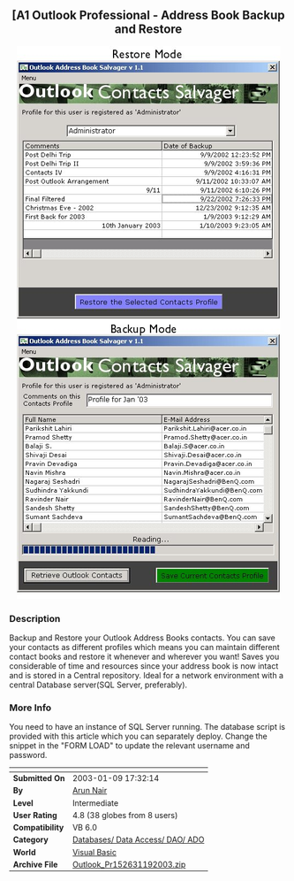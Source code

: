 ﻿<div align="center">

## \[A1 Outlook Professional \- Address Book Backup and Restore

<img src="PIC2003192338402463.jpg">
</div>

### Description

Backup and Restore your Outlook Address Books contacts. You can save your contacts as different profiles which means you can maintain different contact books and restore it whenever and wherever you want! Saves you considerable of time and resources since your address book is now intact and is stored in a Central repository. Ideal for a network environment with a central Database server(SQL Server, preferably).
 
### More Info
 
You need to have an instance of SQL Server running. The database script is provided with this article which you can separately deploy. Change the snippet in the "FORM LOAD" to update the relevant username and password.


<span>             |<span>
---                |---
**Submitted On**   |2003-01-09 17:32:14
**By**             |[Arun Nair](https://github.com/Planet-Source-Code/PSCIndex/blob/master/ByAuthor/arun-nair.md)
**Level**          |Intermediate
**User Rating**    |4.8 (38 globes from 8 users)
**Compatibility**  |VB 6\.0
**Category**       |[Databases/ Data Access/ DAO/ ADO](https://github.com/Planet-Source-Code/PSCIndex/blob/master/ByCategory/databases-data-access-dao-ado__1-6.md)
**World**          |[Visual Basic](https://github.com/Planet-Source-Code/PSCIndex/blob/master/ByWorld/visual-basic.md)
**Archive File**   |[Outlook\_Pr152631192003\.zip](https://github.com/Planet-Source-Code/arun-nair-a1-outlook-professional-address-book-backup-and-restore__1-42292/archive/master.zip)









